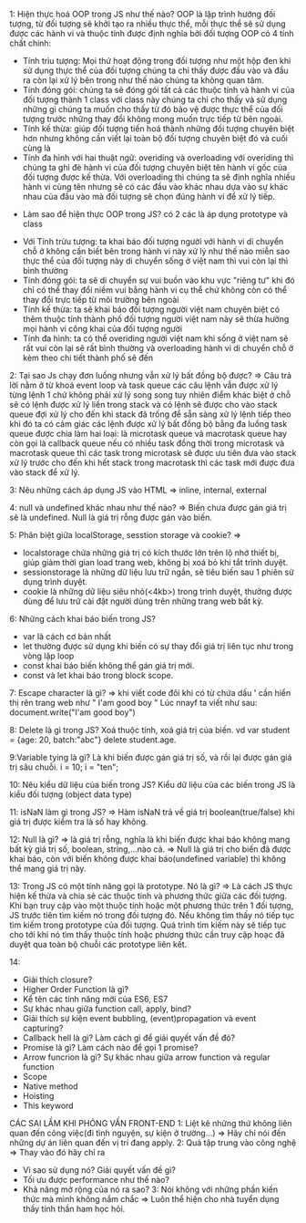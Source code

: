 1: Hiện thực hoá OOP trong JS như thế nào?
OOP là lập trình hướng đối tượng, từ đối tượng sẽ khởi tạo ra nhiều thực thể, mỗi thực thể sẽ sử dụng được các hành vi và thuộc tính được định nghĩa bởi đối tượng
OOP có 4 tính chất chính:

- Tính trìu tượng: Mọi thứ hoạt động trong đối tượng như một hộp đen khi sử dụng thực thể của đối tượng chúng ta chỉ thấy được đầu vào và đầu ra còn lại xử lý bên trong như thế nào chúng ta không quan tâm.
- Tính đóng gói: chúng ta sẽ đóng gói tất cả các thuộc tính và hành vi của đối tượng thành 1 class với class này chúng ta chỉ cho thấy và sử dụng những gì chúng ta muốn cho thấy từ đó bảo vệ được thực thể của đối tượng trước những thay đổi không mong muốn trực tiếp từ bên ngoài.
- Tính kế thừa: giúp đối tượng tiến hoá thành những đối tượng chuyên biệt hơn nhưng không cần viết lại toàn bộ đối tượng chuyên biệt đó và cuối cùng là
- Tính đa hình với hai thuật ngữ: overiding và overloading với overiding thì chúng ta ghi đè hành vi của đối tượng chuyên biệt tên hành vi gốc của đối tượng được kế thừa. Với overloading thì chúng ta sẽ định nghĩa nhiều hành vi cùng tên nhưng sẽ có các đầu vào khác nhau dựa vào sự khác nhau của đầu vào mà đối tượng sẽ chọn đúng hành vi để xử lý tiếp.

* Làm sao để hiện thực OOP trong JS?
  có 2 các là áp dụng prototype và class

- Với Tính trừu tượng: ta khai báo đối tượng người với hành vi di chuyển chỗ ở không cần biết bên trong hành vi này xử lý như thế nào miễn sao thực thể của đối tượng này di chuyển sống ở việt nam thì vui còn lại thì bình thường
- Tính đóng gói: ta sẽ di chuyển sự vui buồn vào khu vực "riêng tư" khi đó chỉ có thể thay đổi niềm vui bằng hành vi cụ thể chứ không còn có thể thay đổi trực tiếp từ môi trường bên ngoài
- Tính kế thừa: ta sẽ khai báo đối tượng người việt nam chuyên biệt có thêm thuộc tính thành phố đối tượng người việt nam này sẽ thừa hưởng mọi hành vi công khai của đối tượng người
- Tính đa hình: ta có thể overiding người việt nam khi sống ở việt nam sẽ rất vui còn lại sẽ rất bình thường và overloading hành vi di chuyển chỗ ở kèm theo chi tiết thành phố sẽ đến

2: Tại sao Js chạy đơn luồng nhưng vẫn xử lý bất đồng bộ được?
=> Câu trả lời nằm ở từ khoá event loop và task queue các câu lệnh vẫn được xử lý từng lệnh 1 chứ không phải xử lý song song tuy nhiên điểm khác biệt ở chỗ sẽ có lệnh được xử lý liền trong stack và có lệnh sẽ được cho vào stack queue đợi xử lý cho đến khi stack đã trống để sẵn sàng xử lý lệnh tiếp theo khi đó ta có cảm giác các lệnh được xử lý bất đồng bộ bằng đa luồng
task queue được chia làm hai loại: là microtask queue vả macrotask queue hay còn gọi là callback queue nếu có nhiều task đồng thời trong microtask và macrotask queue thì các task trong microtask sẽ được ưu tiên đưa vào stack xử lý trước cho đến khi hết stack trong macrotask thì các task mới được đưa vào stack để xử lý.

3: Nêu những cách áp dụng JS vào HTML
=> inline, internal, external

4: null và undefined khác nhau như thế nào?
=> Biến chưa được gán giá trị sẽ là undefined. Null là giá trị rỗng được gán vào biến.

5: Phân biệt giữa localStorage, sesstion storage và cookie?
=>

- localstorage chứa những giá trị có kích thước lớn trên lộ nhớ thiết bị, giúp giảm thời gian load trang web, không bị xoá bỏ khi tắt trình duyệt.
- sessionstorage là những dữ liệu lưu trữ ngắn, sẽ tiêu biến sau 1 phiên sử dụng trình duyệt.
- cookie là những dữ liệu siêu nhỏ(<4kb>) trong trình duyệt, thường được dùng để lưu trữ cài đặt người dùng trên những trang web bất kỳ.

6: Những cách khai báo biến trong JS?

- var là cách cơ bản nhất
- let thường được sử dụng khi biến có sự thay đổi giá trị liên tục như trong vòng lặp loop
- const khai báo biến không thể gán giá trị mới.
- const và let khai báo trong block scope.

7: Escape character là gì?
=> khi viết code đôi khi có từ chứa dấu ' cần hiển thị rên trang web như " I'am good boy "
Lúc nnayf ta viết như sau:
document.write("I\'am good boy")

8: Delete là gì trong JS?
Xoá thuộc tính, xoá giá trị của biến.
vd var student = {age: 20, batch:"abc"}
delete student.age.

9:Variable tying là gì?
Là khi biến được gán giá trị số, và rồi lại được gán giá trị sâu chuỗi.
i = 10;
i = "ten";

10: Nêu kiểu dữ liệu của biến trong JS?
Kiểu dữ liệu của các biến trong JS là kiểu đối tượng (object data type)

11: isNaN làm gì trong JS?
=> Hàm isNaN trả về giá trị boolean(true/false) khi giá trị được kiểm tra là số hay không.

12: Null là gì?
=> là giá trị rỗng, nghĩa là khi biến được khai báo không mang bất kỳ giá trị số, boolean, string,...nào cả.
=> Null là giá trị cho biến đã được khai báo, còn với biến không được khai báo(undefined variable) thì không thể mang giá trị này.

13: Trong JS có một tính năng gọi là prototype. Nó là gì?
=> Là cách JS thực hiện kế thừa và chia sẻ các thuộc tính và phương thức giữa các đối tượng. Khi bạn truy cập vào một thuộc tính hoặc một phương thức trên 1 đối tượng, JS trước tiên tìm kiếm nó trong đối tượng đó. Nếu không tìm thấy nó tiếp tục tìm kiếm trong prototype của đối tượng. Quá trình tìm kiếm này sẽ tiếp tục cho tới khi nó tìm thấy thuộc tính hoặc phương thức cần truy cập hoạc đã duyệt qua toàn bộ chuỗi các prototype liên kết.

14:

- Giải thích closure?
- Higher Order Function là gì?
- Kể tên các tính năng mới của ES6, ES7
- Sự khác nhau giữa function call, apply, bind?
- Giải thích sự kiện event bubbling, (event)propagation và event capturing?
- Callback hell là gì? Làm cách gì để giải quyết vấn đề đó?
- Promise là gì? Làm cách nào để gọi 1 promise?
- Arrow funcrion là gì? Sự khác nhau giữa arrow function và regular function
- Scope
- Native method
- Hoisting
- This keyword

CÁC SAI LẦM KHI PHỎNG VẤN FRONT-END
1: Liệt kê những thứ không liên quan đến công việc(đi tình nguyện, sự kiện ở trường...)
=> Hãy chỉ nói đến những dự án liên quan đến vị trí đang apply.
2: Quá tập trung vào công nghệ
=> Thay vào đó hãy chỉ ra

- Vì sao sử dụng nó? Giải quyết vấn đề gì?
- Tối ưu được performance như thế nào?
- Khả năng mở rộng của nó ra sao?
  3: Nói không với những phần kiến thức mà mình không nắm chắc
  => Luôn thể hiện cho nhà tuyển dụng thấy tính thần ham học hỏi.
